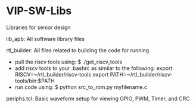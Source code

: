 # VIP-SW-Libs
Libraries for senior design 

lib_apb: All software library files

rtl_builder: All files related to building the code for running
- pull the riscv tools using: $ ./get_riscv_tools
- add riscv tools to your .bashrc as similar to the following:
export RISCV=~/rtl_builder/riscv-tools
export PATH=~/rtl_builder/riscv-tools/bin:$PATH
- run code using: $ python src_to_rom.py myfilename.c

periphs.tcl: Basic waveform setup for viewing GPIO, PWM, Timer, and CRC
